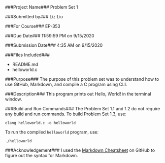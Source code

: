 ###Project Name###
Problem Set 1

###Submitted by###
Liz Liu

###For Course###
EP-353

###Due Date###
11:59:59 PM on 9/15/2020

###Submission Date###
4:35 AM on 9/15/2020

###Files Included###
* README.md
* helloworld.c

###Purpose###
The purpose of this problem set was to understand how to use GitHub, Markdown, and compile a C program using CLI.

###Description###
This program prints out Hello, World! in the terminal window.

###Build and Run Commands###
The Problem Set 1.1 and 1.2 do not require any build and run commands. To build Problem Set 1.3, use:

```
clang helloworld.c -o helloworld
```

To run the compiled `helloworld` program, use:

```
./helloworld
```

###Acknowledgement###
I used the [Markdown Cheatsheet](https://github.com/adam-p/markdown-here/wiki/Markdown-Cheatsheet) on GitHub to figure out the syntax for Markdown.